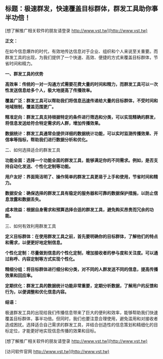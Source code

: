 ## **标题：极速群发，快速覆盖目标群体，群发工具助你事半功倍！**

[想了解推广相关软件的朋友请登录 http://www.vst.tw](http://www.vst.tw)

**正文：**

在如今信息爆炸的时代，有效地传达信息对于企业、组织和个人来说至关重要。而群发工具的出现，为我们提供了一个快速、高效、便捷的方式来覆盖目标群体，节省时间和精力。

**一、群发工具的优势**

**高效率：传统的一对一沟通方式需要花费大量的时间和精力，而群发工具可以一次性发送信息给多个人，极大地提高了传播效率。**

**覆盖广泛：群发工具可以帮助我们将信息迅速传递给大量的目标群体，不受时间和地域限制，覆盖范围更广。**

**精准定向：群发工具支持根据特定的条件进行筛选和分类，可以实现精确的群发，将信息发送给符合特定需求的人群，增加传播效果。**

**数据统计：群发工具通常会提供详细的数据统计功能，可以实时监测传播效果、开信率等指标，帮助我们进行数据分析和优化。**

二、如何选择适合的群发工具

**功能全面：选择一个功能全面的群发工具，能够满足你的不同需求。例如，是否支持自动化发送、个性化定制等功能。**

**用户友好：界面简洁明了、操作简单的群发工具更易于上手和使用，节省时间和精力。**

**数据安全：确保选择的群发工具有稳定的服务器和可靠的数据保护措施，以防止信息泄露和数据丢失。**

**成本效益：根据自身需求和预算选择合适的群发工具，避免购买昂贵而冗余的功能。**

三、如何有效利用群发工具

**定义目标群体：在使用群发工具之前，首先要明确你的目标群体，了解他们的特点和需求，以便更好地定制信息。**

**个性化定制：尽量做到信息的个性化定制，增加接收者的参与度和关注度。可以通过称呼、内容定制等方式实现个性化。**

**精细分组：将目标群体进行细分和分类，对不同的人群发送不同的信息，提高传播效果和回应率。**

**定期优化：群发工具的数据统计功能非常重要，定期分析数据，了解用户的反馈和行为，以便调整和优化信息内容。**

**结语：**

极速群发工具的出现给我们传播信息带来了巨大的便利和效率，能够帮助我们快速覆盖目标群体，事半功倍。但同时，我们也要注意合理使用，避免滥用和对接收者造成困扰。选择适合自己需求的群发工具，并结合创造性的信息策划和精细化的目标定位，才能更好地实现信息传播的效果和目标。

[想了解推广相关软件的朋友请登录 http://www.vst.tw](http://www.vst.tw)


[访问软件官网 http://www.vst.tw](http://www.vst.tw)

